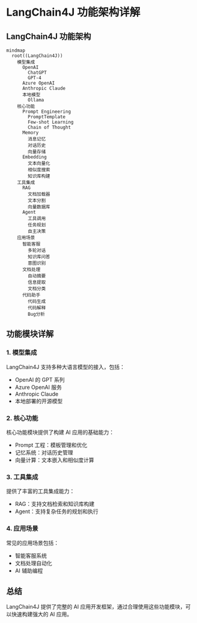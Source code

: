 # LangChain4J 功能架构详解


<!--more-->

## LangChain4J 功能架构

```mermaid
mindmap
  root((LangChain4J))
    模型集成
      OpenAI
        ChatGPT
        GPT-4
      Azure OpenAI
      Anthropic Claude
      本地模型
        Ollama
    核心功能
      Prompt Engineering
        PromptTemplate
        Few-shot Learning
        Chain of Thought
      Memory
        消息记忆
        对话历史
        向量存储
      Embedding
        文本向量化
        相似度搜索
        知识库构建
    工具集成
      RAG
        文档加载器
        文本分割
        向量数据库
      Agent
        工具调用
        任务规划
        自主决策
    应用场景
      智能客服
        多轮对话
        知识库问答
        意图识别
      文档处理
        自动摘要
        信息提取
        文档分类
      代码助手
        代码生成
        代码解释
        Bug分析
```

## 功能模块详解

### 1. 模型集成

LangChain4J 支持多种大语言模型的接入，包括：

- OpenAI 的 GPT 系列
- Azure OpenAI 服务
- Anthropic Claude
- 本地部署的开源模型

### 2. 核心功能

核心功能模块提供了构建 AI 应用的基础能力：

- Prompt 工程：模板管理和优化
- 记忆系统：对话历史管理
- 向量计算：文本嵌入和相似度计算

### 3. 工具集成

提供了丰富的工具集成能力：

- RAG：支持文档检索和知识库构建
- Agent：支持复杂任务的规划和执行

### 4. 应用场景

常见的应用场景包括：

- 智能客服系统
- 文档处理自动化
- AI 辅助编程

## 总结

LangChain4J 提供了完整的 AI 应用开发框架，通过合理使用这些功能模块，可以快速构建强大的 AI 应用。

